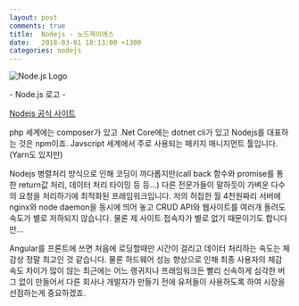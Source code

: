 ```yaml
---
layout: post
comments: true
title:  Nodejs - 노드제이에스
date:   2018-03-01 18:13:00 +1300
categories: nodejs
---
```


<div class="post-head">
    <img src="{{ site.url }}/assets/images/Nodejs1.png" alt="Node.js Logo"/>
    <p class="image-description">- Node.js 로고 -</p>
</div>

<a href="https://nodejs.org/ko/">Nodejs 공식 사이트</a>

php 세계에는 composer가 있고 .Net Core에는 dotnet cli가 있고 Nodejs를 대표하는 것은 npm이죠. Javscript 세계에서 주로 사용되는 패키지 매니지먼트 툴입니다.(Yarn도 있지만)

Nodejs 병렬처리 방식으로 인해 코딩이 까다롭지만(call back 함수와 promise를 통한 return값 처리, 데이터 처리 타이밍 등 등...) 다른 전문가들이 말하듯이 가벼운 다수의 요청을 처리하기에 최적화된 프래임워크입니다. 저의 허접한 월 4천원짜리 서버에 nginx와 node daemon을 동시에 띄어 놓고 CRUD API와 웹사이트를 여러개 돌려도 속도가 별로 저하되지 않습니다. 물론 제 사이트 접속자가 별로 없기 때문이기도 합니다만...

Angular를 프론트에 쓰면 처음에 로딩할때만 시간이 걸리고 데이터 처리하는 속도는 체감상 정말 최고인 것 같습니다.
물론 하드웨어 성능 향상으로 인해 최종 사용자의 체감 속도 차이가 많이 않는 최근에는 어느 랭귀지나 프래임워크든 빨리 신속하게 심각한 버그 없이 만들어서 다른 회사나 개발자가 만들기 전에 유저들이 사용하도록 하여 시장을 선점하는게 중요하겠죠.
